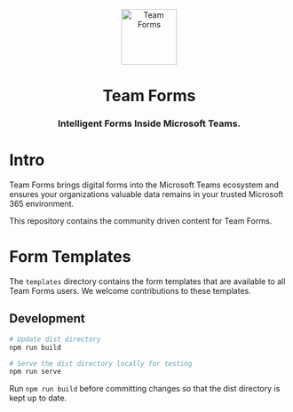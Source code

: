 
<div align="center">
    <a href="https://teamforms.app/" target="_blank" rel="noopener">
        <img alt="Team Forms" width="100" src="https://teamforms.app/assets/logo/logo.svg" />
    </a>
    <h1>Team Forms</h1>
    <h3>Intelligent Forms Inside Microsoft Teams.</h3>
</div>

# Intro

Team Forms brings digital forms into the Microsoft Teams ecosystem and ensures your organizations valuable data remains in your trusted Microsoft 365 environment.

This repository contains the community driven content for Team Forms.

# Form Templates

The `templates` directory contains the form templates that are available to all Team Forms users. We welcome contributions to these templates.

## Development

```sh
# Update dist directory
npm run build

# Serve the dist directory locally for testing
npm run serve
```

Run `npm run build` before committing changes so that the dist directory is kept up to date.
